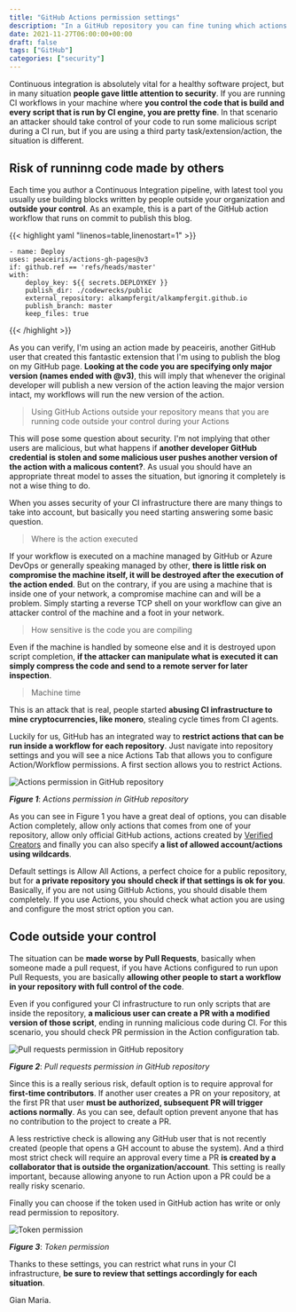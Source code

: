 ```yaml
---
title: "GitHub Actions permission settings"
description: "In a GitHub repository you can fine tuning which actions can run in your workflow"
date: 2021-11-27T06:00:00+00:00
draft: false
tags: ["GitHub"]
categories: ["security"]
---
```


Continuous integration is absolutely vital for a healthy software project, but in many situation **people gave little attention to security**. If you are running CI workflows in your machine where **you control the code that is build and every script that is run by CI engine, you are pretty fine**. In that scenario an attacker should take control of your code to run some malicious script during a CI run, but if you are using a third party task/extension/action, the situation is different.

## Risk of runninng code made by others

Each time you author a Continuous Integration pipeline, with latest tool you usually use building blocks written by people outside your organization and **outside your control**. As an example, this is a part of the GitHub action workflow that runs on commit to publish this blog.

{{< highlight yaml "linenos=table,linenostart=1" >}}

    - name: Deploy
    uses: peaceiris/actions-gh-pages@v3
    if: github.ref == 'refs/heads/master'
    with:
        deploy_key: ${{ secrets.DEPLOYKEY }}
        publish_dir: ./codewrecks/public
        external_repository: alkampfergit/alkampfergit.github.io
        publish_branch: master 
        keep_files: true

{{< /highlight >}}

As you can verify, I'm using an action made by peaceiris, another GitHub user that created this fantastic extension that I'm using to publish the blog on my GitHub page. **Looking at the code you are specifying only major version (names ended with @v3)**, this will imply that whenever the original developer will publish a new version of the action leaving the major version intact, my workflows will run the new version of the action.

> Using GitHub Actions outside your repository means that you are running code outside your control during your Actions

This will pose some question about security. I'm not implying that other users are malicious, but what happens if **another developer GitHub credential is stolen and some malicious user pushes another version of the action with a malicous content?**. As usual you should have an appropriate threat model to asses the situation, but ignoring it completely is not a wise thing to do.

When you asses security of your CI infrastructure there are many things to take into account, but basically you need starting answering some basic question.

> Where is the action executed

If your workflow is executed on a machine managed by GitHub or Azure DevOps or generally speaking managed by other, **there is little risk on compromise the machine itself, it will be destroyed after the execution of the action ended**. But on the contrary, if you are using a machine that is inside one of your network, a compromise machine can and will be a problem. Simply starting a reverse TCP shell on your workflow can give an attacker control of the machine and a foot in your network.

> How sensitive is the code you are compiling

Even if the machine is handled by someone else and it is destroyed upon script completion, **if the attacker can manipulate what is executed it can simply compress the code and send to a remote server for later inspection**.

> Machine time

This is an attack that is real, people started **abusing CI infrastructure to mine cryptocurrencies, like monero**, stealing cycle times from CI agents.

Luckily for us, GitHub has an integrated way to **restrict actions that can be run inside a workflow for each repository**. Just navigate into repository settings and you will see a nice Actions Tab that allows you to configure Action/Workflow permissions. A first section allows you to restrict Actions.

![Actions permission in GitHub repository](../images/actions-permissions.png)

***Figure 1***: *Actions permission in GitHub repository*

As you can see in Figure 1 you have a great deal of options, you can disable Action completely, allow only actions that comes from one of your repository, allow only official GitHub actions, actions created by [Verified Creators](https://github.com/marketplace?type=actions&verification=verified_creator) and finally you can also specify **a list of allowed account/actions using wildcards**.

Default settings is Allow All Actions, a perfect choice for a public repository, but for **a private repository you should check if that settings is ok for you**. Basically, if you are not using GitHub Actions, you should disable them completely. If you use Actions, you should check what action you are using and configure the most strict option you can.

## Code outside your control

The situation can be **made worse by Pull Requests**, basically when someone made a pull request, if you have Actions configured to run upon Pull Requests, you are basically **allowing other people to start a workflow in your repository with full control of the code**. 

Even if you configured your CI infrastructure to run only scripts that are inside the repository, **a malicious user can create a PR with a modified version of those script**, ending in running malicious code during CI. For this scenario, you should check PR permission in the Action configuration tab.

![Pull requests permission in GitHub repository](../images/actions-pr-permissions.png)

***Figure 2***: *Pull requests permission in GitHub repository*

Since this is a really serious risk, default option is to require approval for **first-time contributors**. If another user creates a PR on your repository, at the first PR that user **must be authorized, subsequent PR will trigger actions normally**. As you can see, default option prevent anyone that has no contribution to the project to create a PR.

A less restrictive check is allowing any GitHub user that is not recently created (people that opens a GH account to abuse the system). And a third most strict check will require an approval every time a PR **is created by a collaborator that is outside the organization/account**. This setting is really important, because allowing anyone to run Action upon a PR could be a really risky scenario.

Finally you can choose if the token used in GitHub action has write or only read permission to repository.

![Token permission](../images/actions-write-permission.png)

***Figure 3***: *Token permission*

Thanks to these settings, you can restrict what runs in your CI infrastructure, **be sure to review that settings accordingly for each situation**.

Gian Maria.

